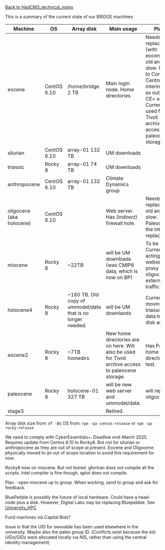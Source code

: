 [Back to HadCM3_technical_notes](HadCM3_technical_notes.md)

This is a summary of the current state of our BRIDGE machines

| Machine                  | OS          | Array disk                                                   | Main usage                                                         | Plans                                                                                                                               |
| ------------------------ | ----------- | ------------------------------------------------------------ | ------------------------------------------------------------------ | ----------------------------------------------------------------------------------------------------------------------------------- |
| eocene                   | CentOS 6.10 | /home/bridge 2 TB                                            | Main login node.  Home directories                                 | Needs replacing (with eocene2) as old and slow.  Moved to Computer Centre as an interim step, as outside CE+ scope.  Currently used for Tivoli archive access to paleocene storage. |
| silurian                 | CentOS 6.10 | array-01 132 TB                                              | UM downloads                                                       |                                                                                                                                     |
| triassic                 | Rocky 8     | array-01 74 TB                                               | UM downloads                                                       |                                                     |
| anthropocene             | CentOS 6.10 | array-01 132 TB                                              | Climate Dynamics group                                             |                                                                                                                                     |
| oligocene (aka holocene) | CentOS 6.10 |                                                              | Web server.  Has (indirect) firewall hole.                                    | Needs replacing as old and slow.  Paleocene is the intended replacement.                                                 |
| miocene                  | Rocky 8     | ~22TB                                                           | will be UM downloads (was CMIP6 data, which is now on BP)          | To be tested.   Currently acting as webserver proxy for oligocene external traffic.                                                     |
| holocene4                | Rocky 8     | ~160 TB.  Old copy of ummodel/data that is no longer needed. | will be UM downlaods                                               | Currently moving triassic array data to this disk array.                                                                            |
| eocene2                  | Rocky 8     | ~7TB homedirs                                                            | New home directories are on here.  Will also be used for Tivoli archive access to paleocene storage.                   | Has Paul's home directory to test.                                                                                                  |
| paleocene                | Rocky 8     | holocene-01 327 TB                                           | will be new web server and ummodel/data.                           | will replace oligocene.                                                                                                             |
| stage3                   |             |                                                              | Retired. |                                              |


Array disk size from: `df -BG`
OS from: `rpm -qa centos-release` or `rpm -qa rocky-release`

We need to comply with CyberEssentials+.  Deadline end-March 2025.  Requires update from Centos 6.10 to Rocky8.  But not for silurian or anthropocene as they are out of scope at present.  Eocene and Oligocene physically moved to an out of scope location to avoid this requirement for now.

Rocky8 now on miocene.  But not tested.  gfortran does not compile all the scripts.  Intel compiler is fine though.  qplot does not compile.

Plan - open miocene up to group.  When working, send to group and ask for feedback.

BluePebble is possibly the future of local hardware.  Could have a head-node plus a disk.  However, Digital Labs may be replacing Bluepebble.  See [University_HPC](University_HPC)

Fund machines via Capital Bids?

Issue is that the UID for swsvalde has been used elsewhere in the university.  Maybe also the paleo group ID.  (Conflicts exist because the old UIDs/GIDs were allocated locally via NIS, rather than using the central identity management)

